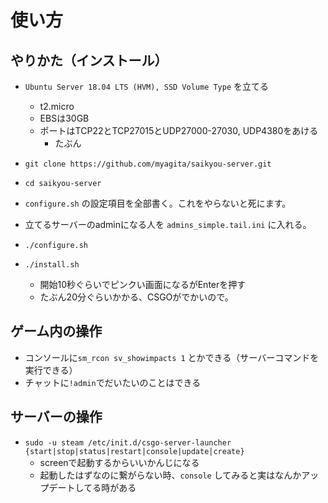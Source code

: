 # 使い方
## やりかた（インストール）
- `Ubuntu Server 18.04 LTS (HVM), SSD Volume Type` を立てる
  - t2.micro
  - EBSは30GB
  - ポートはTCP22とTCP27015とUDP27000-27030, UDP4380をあける
    - たぶん

- `git clone https://github.com/myagita/saikyou-server.git`
- `cd saikyou-server`
- `configure.sh` の設定項目を全部書く。これをやらないと死にます。
- 立てるサーバーのadminになる人を `admins_simple.tail.ini` に入れる。
- `./configure.sh`
- `./install.sh`
  - 開始10秒ぐらいでピンクい画面になるがEnterを押す
  - たぶん20分ぐらいかかる、CSGOがでかいので。
## ゲーム内の操作
- コンソールに`sm_rcon sv_showimpacts 1` とかできる（サーバーコマンドを実行できる）
- チャットに`!admin`でだいたいのことはできる
## サーバーの操作
- `sudo -u steam /etc/init.d/csgo-server-launcher {start|stop|status|restart|console|update|create}`
  - screenで起動するからいいかんじになる
  - 起動したはずなのに繋がらない時、`console` してみると実はなんかアップデートしてる時がある
